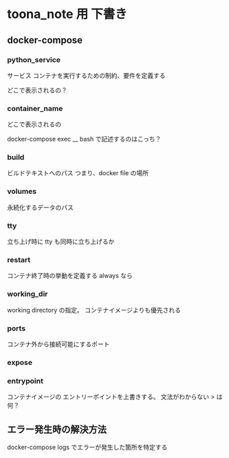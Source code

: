 # toona_note 用 下書き

## docker-compose

### python_service

サービス
コンテナを実行するための制約、要件を定義する

どこで表示されるの？

### container_name

どこで表示されるの

docker-compose exec \_\_ bash
で記述するのはこっち？

### build

ビルドテキストへのパス つまり、docker file の場所

### volumes

永続化するデータのパス

### tty

立ち上げ時に tty も同時に立ち上げるか

### restart

コンテナ終了時の挙動を定義する
always なら

### working_dir

working directory の指定。 コンテナイメージよりも優先される

### ports

コンテナ外から接続可能にするポート

### expose

### entrypoint

コンテナイメージの エントリーポイントを上書きする。
文法がわからない > は何？

## エラー発生時の解決方法

docker-compose logs
でエラーが発生した箇所を特定する
